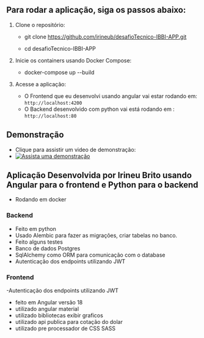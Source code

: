 ## Para rodar a aplicação, siga os passos abaixo:

1. Clone o repositório:

   - git clone https://github.com/irineub/desafioTecnico-IBBI-APP.git
   
   - cd desafioTecnico-IBBI-APP


3. Inicie os containers usando Docker Compose:

   - docker-compose up --build

4. Acesse a aplicação:
   
    - O Frontend que eu desenvolvi usando angular vai estar rodando em: `http://localhost:4200`
    - O Backend desenvolvido com python vai está rodando em : `http://localhost:80`
      
## Demonstração
- Clique para assistir um video de demonstração:
- [![Assista uma demonstração](https://img.youtube.com/vi/QdSKtQYHkTU/0.jpg)](https://www.youtube.com/watch?v=QdSKtQYHkTU)

## Aplicação Desenvolvida por Irineu Brito usando Angular para o frontend e Python para o backend
- Rodando em docker
### Backend
- Feito em python
- Usado Alembic para fazer as migrações, criar tabelas no banco.
- Feito alguns testes
- Banco de dados Postgres
- SqlAlchemy como ORM para comunicação com o database
- Autenticação dos endpoints utilizando JWT

### Frontend
-Autenticação dos endpoints utilizando JWT
- feito em Angular versão 18
- utilizado angular material
- utilizado bibliotecas exibir graficos
- utilizado api publica para cotação do dolar
- utilizado pre processador de CSS SASS




